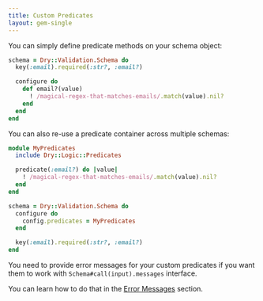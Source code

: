 ```yaml
---
title: Custom Predicates
layout: gem-single
---
```


You can simply define predicate methods on your schema object:

``` ruby
schema = Dry::Validation.Schema do
  key(:email).required(:str?, :email?)

  configure do
    def email?(value)
      ! /magical-regex-that-matches-emails/.match(value).nil?
    end
  end
end
```

You can also re-use a predicate container across multiple schemas:

``` ruby
module MyPredicates
  include Dry::Logic::Predicates

  predicate(:email?) do |value|
    ! /magical-regex-that-matches-emails/.match(value).nil?
  end
end

schema = Dry::Validation.Schema do
  configure do
    config.predicates = MyPredicates
  end

  key(:email).required(:str?, :email?)
end
```

You need to provide error messages for your custom predicates if you want them to work with `Schema#call(input).messages` interface.

You can learn how to do that in the [Error Messages](/gems/dry-validation/error-messages) section.
